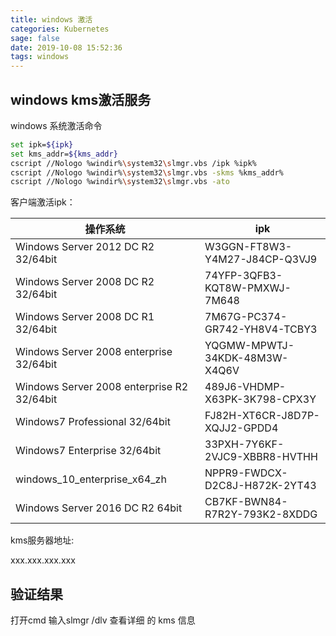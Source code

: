 ```yaml
---
title: windows 激活
categories: Kubernetes
sage: false
date: 2019-10-08 15:52:36
tags: windows
---
```


## windows kms激活服务

windows 系统激活命令

```bash
set ipk=${ipk}
set kms_addr=${kms_addr}
cscript //Nologo %windir%\system32\slmgr.vbs /ipk %ipk%
cscript //Nologo %windir%\system32\slmgr.vbs -skms %kms_addr%
cscript //Nologo %windir%\system32\slmgr.vbs -ato
```

<!-- more -->

客户端激活ipk：

|操作系统|ipk|
|---|---|
|Windows Server 2012 DC R2 32/64bit|    W3GGN-FT8W3-Y4M27-J84CP-Q3VJ9|
|Windows Server 2008 DC R2 32/64bit|    74YFP-3QFB3-KQT8W-PMXWJ-7M648|
|Windows Server 2008 DC R1 32/64bit|    7M67G-PC374-GR742-YH8V4-TCBY3|
|Windows Server 2008 enterprise 32/64bit|   YQGMW-MPWTJ-34KDK-48M3W-X4Q6V|
|Windows Server 2008 enterprise R2 32/64bit|    489J6-VHDMP-X63PK-3K798-CPX3Y|
|Windows7 Professional 32/64bit|    FJ82H-XT6CR-J8D7P-XQJJ2-GPDD4|
|Windows7 Enterprise 32/64bit|  33PXH-7Y6KF-2VJC9-XBBR8-HVTHH|
|windows_10_enterprise_x64_zh|  NPPR9-FWDCX-D2C8J-H872K-2YT43|
|Windows Server 2016 DC R2 64bit|   CB7KF-BWN84-R7R2Y-793K2-8XDDG|

kms服务器地址:

xxx.xxx.xxx.xxx

## 验证结果

打开cmd 输入slmgr /dlv 查看详细 的 kms 信息
